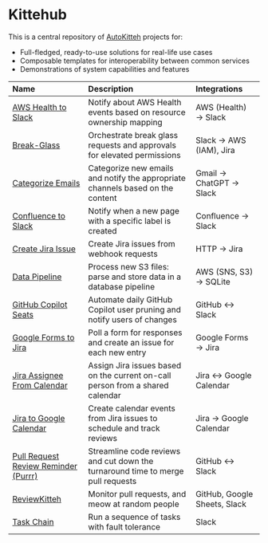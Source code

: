 # Kittehub

This is a central repository of [AutoKitteh](https://github.com/autokitteh/autokitteh)
projects for:

- Full-fledged, ready-to-use solutions for real-life use cases
- Composable templates for interoperability between common services
- Demonstrations of system capabilities and features

| Name                                                          | Description                                                                     | Integrations                      |
| :------------------------------------------------------------ | :------------------------------------------------------------------------------ | :-------------------------------- |
| [AWS Health to Slack](./aws_health_to_slack/)                 | Notify about AWS Health events based on resource ownership mapping              | AWS (Health) &rarr; Slack         |
| [Break-Glass](./break_glass/)                                 | Orchestrate break glass requests and approvals for elevated permissions         | Slack &rarr; AWS (IAM), Jira      |
| [Categorize Emails](./categorize_emails/)                     | Categorize new emails and notify the appropriate channels based on the content  | Gmail &rarr; ChatGPT &rarr; Slack |
| [Confluence to Slack](./confluence_to_slack/)                 | Notify when a new page with a specific label is created                         | Confluence &rarr; Slack           |
| [Create Jira Issue](./create_jira_issue/)                     | Create Jira issues from webhook requests                                        | HTTP &rarr; Jira                  |
| [Data Pipeline](./data_pipeline/)                             | Process new S3 files: parse and store data in a database pipeline               | AWS (SNS, S3) &rarr; SQLite       |
| [GitHub Copilot Seats](./github_copilot/)                     | Automate daily GitHub Copilot user pruning and notify users of changes          | GitHub &harr; Slack               |
| [Google Forms to Jira](./google_forms_to_jira/)               | Poll a form for responses and create an issue for each new entry                | Google Forms &rarr; Jira          |
| [Jira Assignee From Calendar](./jira_assignee_from_calendar/) | Assign Jira issues based on the current on-call person from a shared calendar   | Jira &harr; Google Calendar       |
| [Jira to Google Calendar](./jira_to_google_calendar/)         | Create calendar events from Jira issues to schedule and track reviews           | Jira &rarr; Google Calendar       |
| [Pull Request Review Reminder (Purrr)](./purrr/)              | Streamline code reviews and cut down the turnaround time to merge pull requests | GitHub &harr; Slack               |
| [ReviewKitteh](./reviewkitteh/)                               | Monitor pull requests, and meow at random people                                | GitHub, Google Sheets, Slack      |
| [Task Chain](./task_chain/)                                   | Run a sequence of tasks with fault tolerance                                    | Slack                             |
